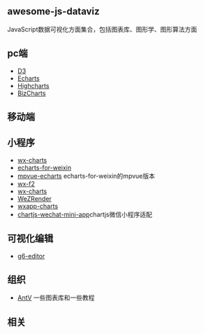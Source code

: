 ## awesome-js-dataviz
JavaScript数据可视化方面集合，包括图表库、图形学、图形算法方面
## pc端
- [D3](https://github.com/d3/d3)
- [Echarts](https://github.com/apache/incubator-echarts)
- [Highcharts](https://github.com/highcharts/highcharts)
- [BizCharts](https://github.com/alibaba/BizCharts)
## 移动端

## 小程序
- [wx-charts](https://github.com/xiaolin3303/wx-charts)
- [echarts-for-weixin](https://github.com/ecomfe/echarts-for-weixin)
- [mpvue-echarts](https://github.com/F-loat/mpvue-echarts)  echarts-for-weixin的mpvue版本
- [wx-f2](https://github.com/antvis/wx-f2)
- [wx-charts](https://github.com/xiaolin3303/wx-charts)
- [WeZRender](https://github.com/guyoung/WeZRender)
- [wxapp-charts](https://github.com/hawx1993/wxapp-charts)
- [chartjs-wechat-mini-app](https://github.com/xiabingwu/chartjs-wechat-mini-app)chartjs微信小程序适配

## 可视化编辑
- [g6-editor](https://www.yuque.com/antv/g6-editor)

## 组织
- [AntV](https://www.yuque.com/antv)  一些图表库和一些教程

## 相关
